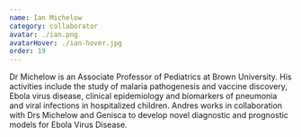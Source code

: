 ```yaml
---
name: Ian Michelow
category: collaborator
avatar: ./ian.png
avatarHover: ./ian-hover.jpg
order: 19
---
```


Dr Michelow is an Associate Professor of Pediatrics at Brown University. His activities include the study of malaria pathogenesis and vaccine discovery, Ebola virus disease, clinical epidemiology and biomarkers of pneumonia and viral infections in hospitalized children. Andres works in collaboration with Drs Michelow and Genisca to develop novel diagnostic and prognostic models for Ebola Virus Disease.
